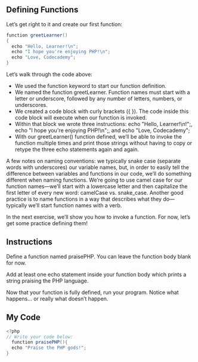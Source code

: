 ## Defining Functions

Let’s get right to it and create our first function:
```c#
function greetLearner()
{
  echo "Hello, Learner!\n";
  echo "I hope you're enjoying PHP!\n";
  echo "Love, Codecademy";
}
```
Let’s walk through the code above:

* We used the function keyword to start our function definition.
* We named the function greetLearner. Function names must start with a letter or underscore, followed by any number of letters, numbers, or underscores.
* We created a code block with curly brackets ({ }). The code inside this code block will execute when our function is invoked.
* Within that block we wrote three instructions: echo "Hello, Learner!\n!";, echo "I hope you're enjoying PHP!\n";, and echo "Love, Codecademy";
* With our greetLearner() function defined, we’ll be able to invoke the function multiple times and print those strings without having to copy or retype the three echo statements again and again.

A few notes on naming conventions: we typically snake case (separate words with underscores) our variable names, but, in order to easily tell the difference between variables and functions in our code, we’ll do something different when naming functions. We’re going to use camel case for our function names—we’ll start with a lowercase letter and then capitalize the first letter of every new word: camelCase vs. snake_case. Another good practice is to name functions in a way that describes what they do—typically we’ll start function names with a verb.

In the next exercise, we’ll show you how to invoke a function. For now, let’s get some practice defining them!

## Instructions

Define a function named praisePHP. You can leave the function body blank for now.

Add at least one echo statement inside your function body which prints a string praising the PHP language.

Now that your function is fully defined, run your program. Notice what happens… or really what doesn’t happen.

## My Code
```c#
<?php
// Write your code below:
  function praisePHP(){
  echo "Praise the PHP gods!";
}

```

